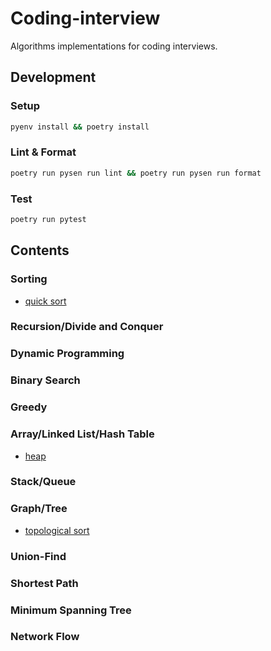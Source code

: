 # Coding-interview

Algorithms implementations for coding interviews.

## Development

### Setup

```sh
pyenv install && poetry install
```

### Lint & Format

```sh
poetry run pysen run lint && poetry run pysen run format
```

### Test

```sh
poetry run pytest
```

## Contents

### Sorting

- [quick sort](./test_quicksort.py)

### Recursion/Divide and Conquer

### Dynamic Programming

### Binary Search

### Greedy

### Array/Linked List/Hash Table

- [heap](./test_heap.py)

### Stack/Queue

### Graph/Tree

- [topological sort](./test_topological_sort.py)

### Union-Find

### Shortest Path

### Minimum Spanning Tree

### Network Flow
